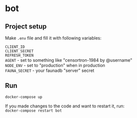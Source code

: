 # bot

## Project setup
Make `.env` file and fill it with following variables:  

`CLIENT_ID`  
`CLIENT_SECRET`  
`REFRESH_TOKEN`  
`AGENT` - set to something like "censortron-1984 by @username"  
`NODE_ENV` - set to "production" when in production  
`FAUNA_SECRET` - your faunadb "server" secret  

## Run
`docker-compose up`

If you made changes to the code and want to restart it, run:  
`docker-compose restart bot`
